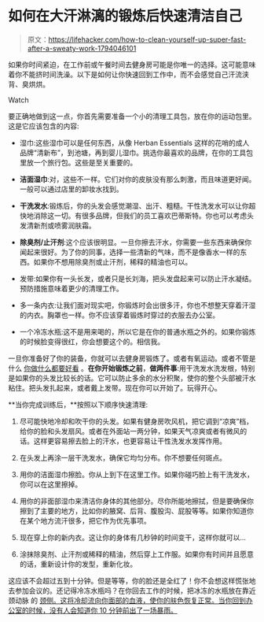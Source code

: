 # 如何在大汗淋漓的锻炼后快速清洁自己

> 原文：<https://lifehacker.com/how-to-clean-yourself-up-super-fast-after-a-sweaty-work-1794046101>

如果你时间紧迫，在工作前或午餐时间去健身房可能是你唯一的选择。这可能意味着你不能挤时间洗澡。以下是如何让你快速回到工作中，而不会感觉自己汗流浃背、臭烘烘。

Watch

要正确地做到这一点，你首先需要准备一个小的清理工具包，放在你的运动包里。这是它应该包含的内容:

*   湿巾:这些湿巾可以是任何东西，从像 Herban Essentials 这样的花哨的成人品牌“清新布”，到池塘，再到婴儿湿巾。挑选你最喜欢的品牌，在你的工具包里放一个旅行包。这些是至关重要的。

*   **洁面湿巾**:对，这些不一样。它们对你的皮肤没有那么刺激，而且味道更好闻。一般可以通过店里的卸妆水找到。

*   **干洗发水**:锻炼后，你的头发会感觉潮湿、出汗、粗糙。干性洗发水可以让你超快地消除这一切。有很多品牌，但我们的员工喜欢巴蒂斯特。你也可以考虑头发清新剂或喷雾润肤霜。

*   **除臭剂/止汗剂**:这个应该很明显。一旦你擦去汗水，你需要一些东西来确保你闻起来很好。为了你的同事，选择一些清新的气味，而不是像香水一样的东西。如果你不想用除臭剂或止汗剂，稀释的精油也可以。

*   发带:如果你有一头长发，或者只是长刘海，把头发盘起来可以防止汗水凝结。预防措施意味着更少的清理工作。

*   多一条内衣:让我们面对现实吧，你锻炼时会出很多汗，你也不想整天穿着汗湿的内衣。胸罩也一样。你不应该穿着锻炼时穿过的衣服去办公室。

*   一个冷冻水瓶:这不是用来喝的，所以它是在你的普通水瓶之外的。如果你锻炼的时候脸变得很红，你会想要这个的。相信我。

一旦你准备好了你的装备，你就可以去健身房锻炼了。或者有氧运动。或者不管是什么 [你做什么都要好看](https://lifehacker.com/the-best-exercises-to-look-great-naked-1782280231) 。**在你开始锻炼之前**，**做两件事**:用干洗发水洗发根，特别是如果你的头发比较长的话。它可以防止多余的水分积聚，使你的整个头部被汗水粘住。把头发扎起来，或者戴上发带。现在你可以开始了。玩得开心。

**当你完成训练后，**按照以下顺序快速清理:

1.  尽可能快地冷却和吹干你的头发。如果有健身房吹风机，把它调到“凉爽”档，给你的脸和头发扇风。或者在外面站一两分钟，如果天气凉爽或者有微风的话。这样更容易擦去脸上的汗水，也更容易让干性洗发水发挥作用。

2.  在头发上再涂一层干洗发水，确保它均匀分布。你不想要任何斑点。

3.  用你的洁面湿巾擦脸。你从上到下在这里工作。如果你碰巧脸上有干洗发水，你可以在这里擦掉。

4.  用你的非面部湿巾来清洁你身体的其他部分。尽你所能地擦拭，但是要确保你擦到了主要的地方，比如你的腋窝、后背、腹股沟、屁股等等。如果你知道你在某个地方流汗很多，把它作为优先事项。

5.  现在穿上你的新内衣。这让你的身体有几秒钟的时间变干，这样你就可以...

6.  涂抹除臭剂、止汗剂或稀释的精油，然后穿上工作服。如果你有时间并且愿意的话，重新设计你的发型，重新化妆。

这应该不会超过五到十分钟。但是等等，你的脸还是全红了！你不会想这样慌张地去参加会议的。还记得冷冻水瓶吗？在你回去工作的时候，把冰冻的水瓶放在靠近颈动脉 的 [颈侧。这将冷却流向你面部的血液，使你的肤色恢复正常。当你回到办公室的时候，没有人会知道你 10 分钟前出了一场暴雨。](https://en.wikipedia.org/wiki/Common_carotid_artery)